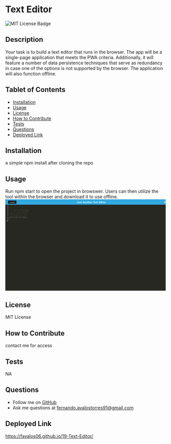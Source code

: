 
# Text Editor

![MIT License Badge](https://img.shields.io/badge/license-MIT-green)

## Description
Your task is to build a text editor that runs in the browser. The app will be a single-page application that meets the PWA criteria. Additionally, it will feature a number of data persistence techniques that serve as redundancy in case one of the options is not supported by the browser. The application will also function offline.

## Tablet of Contents
- [Installation](#installation)
- [Usage](#usage)
- [License](#license)
- [How to Contribute](#how-to-contribute)
- [Tests](#tests)
- [Questions](#questions)
- [Deployed Link](#deployed-link)

## Installation
a simple npm install after cloning the repo

## Usage
Run npm start to open the project in browswer. Users can then utilize the tool within the browser and download it to use offline.
![Screenshot of Project](assets/images/screenshot.png)

## License
MIT License

## How to Contribute
contact me for access

## Tests
NA

## Questions
* Follow me on [GitHub](https://github.com/favalos06)
* Ask me questions at fernando.avalostorres91@gmail.com

## Deployed Link
https://favalos06.github.io/19-Text-Editor/